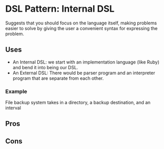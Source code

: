 # DSL Pattern: Internal DSL
Suggests that you should focus on the language itself, making problems easier to solve by giving the user a convenient syntax for expressing the problem.

## Uses
* An Internal DSL: we start with an implementation language (like Ruby) and bend it into being our DSL.
* An External DSL: There would be parser program and an interpreter program that are separate from each other.

### Example
File backup system takes in a directory, a backup destination, and an interval

## Pros


## Cons
